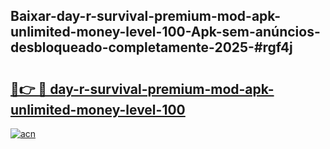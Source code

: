 ## Baixar-day-r-survival-premium-mod-apk-unlimited-money-level-100-Apk-sem-anúncios-desbloqueado-completamente-2025-#rgf4j

# <h2><a href="https://ainizakaria.my?title=day-r-survival-premium-mod-apk-unlimited-money-level-100&ref=20M">🔗👉 🔴 day-r-survival-premium-mod-apk-unlimited-money-level-100</a></h2>

[![acn](https://github.com/user-attachments/assets/0f9c940e-d8b0-45ae-aac7-cd30a18b3e1c)](https://ainizakaria.my?title=day-r-survival-premium-mod-apk-unlimited-money-level-100&ref=20M)

